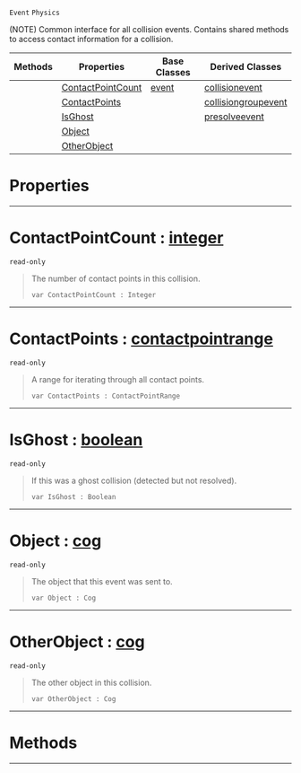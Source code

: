  `Event` `Physics`



(NOTE) Common interface for all collision events. Contains shared methods to access contact information for a collision.

|Methods|Properties|Base Classes|Derived Classes|
|---|---|---|---|
| |[ ContactPointCount](https://github.com/ZilchEngine/ZilchDocs/blob/master/code_reference/class_reference/basecollisionevent.markdown#contactpointcount-zilch-e)|[event](https://github.com/ZilchEngine/ZilchDocs/blob/master/code_reference/class_reference/event.markdown)|[collisionevent](https://github.com/ZilchEngine/ZilchDocs/blob/master/code_reference/class_reference/collisionevent.markdown)|
| |[ ContactPoints](https://github.com/ZilchEngine/ZilchDocs/blob/master/code_reference/class_reference/basecollisionevent.markdown#contactpoints-zilch-engin)| |[collisiongroupevent](https://github.com/ZilchEngine/ZilchDocs/blob/master/code_reference/class_reference/collisiongroupevent.markdown)|
| |[ IsGhost](https://github.com/ZilchEngine/ZilchDocs/blob/master/code_reference/class_reference/basecollisionevent.markdown#isghost-zilch-engine-docu)| |[presolveevent](https://github.com/ZilchEngine/ZilchDocs/blob/master/code_reference/class_reference/presolveevent.markdown)|
| |[ Object](https://github.com/ZilchEngine/ZilchDocs/blob/master/code_reference/class_reference/basecollisionevent.markdown#object-zilch-engine-docum)| | |
| |[ OtherObject](https://github.com/ZilchEngine/ZilchDocs/blob/master/code_reference/class_reference/basecollisionevent.markdown#otherobject-zilch-engine)| | |


 #  Properties


---  
 #  ContactPointCount : [integer](https://github.com/ZilchEngine/ZilchDocs/blob/master/code_reference/nada_base_types/integer.markdown)

 `read-only`

> The number of contact points in this collision.
> ``` lang=cpp, name=Nada
> var ContactPointCount : Integer


---  
 #  ContactPoints : [contactpointrange](https://github.com/ZilchEngine/ZilchDocs/blob/master/code_reference/class_reference/contactpointrange.markdown)

 `read-only`

> A range for iterating through all contact points.
> ``` lang=cpp, name=Nada
> var ContactPoints : ContactPointRange


---  
 #  IsGhost : [boolean](https://github.com/ZilchEngine/ZilchDocs/blob/master/code_reference/nada_base_types/boolean.markdown)

 `read-only`

> If this was a ghost collision (detected but not resolved).
> ``` lang=cpp, name=Nada
> var IsGhost : Boolean


---  
 #  Object : [cog](https://github.com/ZilchEngine/ZilchDocs/blob/master/code_reference/class_reference/cog.markdown)

 `read-only`

> The object that this event was sent to.
> ``` lang=cpp, name=Nada
> var Object : Cog


---  
 #  OtherObject : [cog](https://github.com/ZilchEngine/ZilchDocs/blob/master/code_reference/class_reference/cog.markdown)

 `read-only`

> The other object in this collision.
> ``` lang=cpp, name=Nada
> var OtherObject : Cog


---  
 #  Methods


---  
 

 